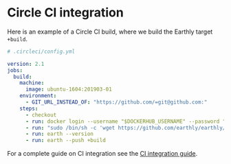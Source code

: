 
# Circle CI integration

Here is an example of a Circle CI build, where we build the Earthly target `+build`.

```yml
# .circleci/config.yml

version: 2.1
jobs:
  build:
    machine:
      image: ubuntu-1604:201903-01
    environment:
      - GIT_URL_INSTEAD_OF: "https://github.com/=git@github.com:"
    steps:
      - checkout
      - run: docker login --username "$DOCKERHUB_USERNAME" --password "$DOCKERHUB_TOKEN"
      - run: "sudo /bin/sh -c 'wget https://github.com/earthly/earthly/releases/download/v0.3.6/earth-linux-amd64 -O /usr/local/bin/earth && chmod +x /usr/local/bin/earth'"
      - run: earth --version
      - run: earth --push +build
```

For a complete guide on CI integration see the [CI integration guide](../guides/ci-integration.md).
